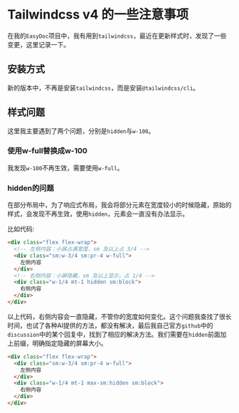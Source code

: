 # Tailwindcss v4 的一些注意事项

在我的`EasyDoc`项目中，我有用到`tailwindcss`，最近在更新样式时，发现了一些变更，这里记录一下。

## 安装方式

新的版本中，不再是安装`tailwindcss`，而是安装`@tailwindcss/cli`。

## 样式问题

这里我主要遇到了两个问题，分别是`hidden`与`w-100`。

### 使用w-full替换成w-100

我发现`w-100`不再生效，需要使用`w-full`。

### hidden的问题

在部分布局中，为了响应式布局，我会将部分元素在宽度较小的时候隐藏，原始的样式，会发现不再生效，使用`hidden`，元素会一直没有办法显示。

比如代码:

```html
<div class="flex flex-wrap">
  <!-- 左侧内容：小屏占满宽度，sm 及以上占 3/4 -->
  <div class="sm:w-3/4 sm:pr-4 w-full">
    左侧内容
  </div>
  <!-- 右侧内容：小屏隐藏，sm 及以上显示，占 1/4 -->
  <div class="w-1/4 mt-1 hidden sm:block">
    右侧内容
  </div>
</div>

```

以上代码，右侧内容会一直隐藏，不管你的宽度如何变化。这个问题我查找了很长时间，也试了各种AI提供的方法，都没有解决，最后我自己官方`github`中的`discussion`中的某个回复中，找到了相应的解决方法。我们需要在`hidden`前面加上前缀，明确指定隐藏的屏幕大小。

```html
<div class="flex flex-wrap">
  <div class="sm:w-3/4 sm:pr-4 w-full">
    左侧内容
  </div>
  <div class="w-1/4 mt-1 max-sm:hidden sm:block">
    右侧内容
  </div>
</div>
```
